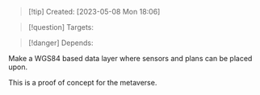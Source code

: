 
>[!tip] Created: [2023-05-08 Mon 18:06]

>[!question] Targets: 

>[!danger] Depends: 

Make a WGS84 based data layer where sensors and plans can be placed upon.

This is a proof of concept for the metaverse.

